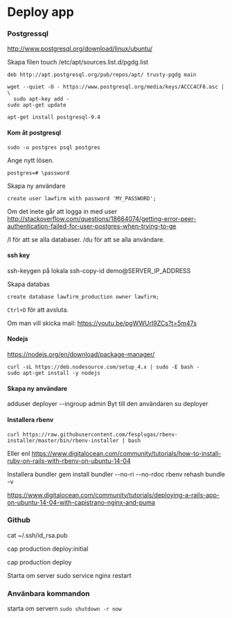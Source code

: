 # Deploy app

### Postgressql
http://www.postgresql.org/download/linux/ubuntu/

Skapa filen touch /etc/apt/sources.list.d/pgdg.list
```
deb http://apt.postgresql.org/pub/repos/apt/ trusty-pgdg main
```

```
wget --quiet -O - https://www.postgresql.org/media/keys/ACCC4CF8.asc | \
  sudo apt-key add -
sudo apt-get update
```

```
apt-get install postgresql-9.4
```
#### Kom åt postgresql
```
sudo -u postgres psql postgres
```
Ange nytt lösen.
```
postgres=# \password
```
Skapa ny användare
```
create user lawfirm with password 'MY_PASSWORD';
```

Om det inete går att logga in med user
http://stackoverflow.com/questions/18664074/getting-error-peer-authentication-failed-for-user-postgres-when-trying-to-ge

/l för att se alla databaser.
/du för att se alla användare.

#### ssh key
ssh-keygen på lokala
ssh-copy-id demo@SERVER_IP_ADDRESS


Skapa databas
```
create database lawfirm_production owner lawfirm;
```
`Ctrl+D` för att avsluta.

Om man vill skicka mail:
https://youtu.be/pgWWUrI9ZCs?t=5m47s

#### Nodejs
https://nodejs.org/en/download/package-manager/
```
curl -sL https://deb.nodesource.com/setup_4.x | sudo -E bash -
sudo apt-get install -y nodejs
```
#### Skapa ny användare
adduser deployer --ingroup admin
Byt till den användaren
su deployer

#### Installera rbenv
```
curl https://raw.githubusercontent.com/fesplugas/rbenv-installer/master/bin/rbenv-installer | bash
```
Eller enl
https://www.digitalocean.com/community/tutorials/how-to-install-ruby-on-rails-with-rbenv-on-ubuntu-14-04

Installera bundler
gem install bundler --no-ri --no-rdoc
rbenv rehash
bundle -v


https://www.digitalocean.com/community/tutorials/deploying-a-rails-app-on-ubuntu-14-04-with-capistrano-nginx-and-puma

### Github
cat ~/.ssh/id_rsa.pub


cap production deploy:initial

cap production deploy

Starta om server
sudo service nginx restart

### Använbara kommandon
starta om servern `sudo shutdown -r now`
